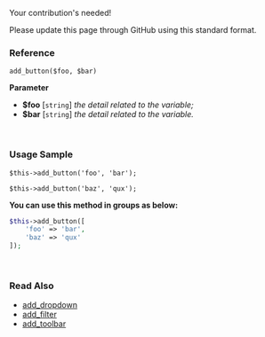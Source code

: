 Your contribution's needed!

Please update this page through GitHub using this standard format.

### Reference
`add_button($foo, $bar)`

**Parameter**
* **$foo** [`string`] *the detail related to the variable;*
* **$bar** [`string`] *the detail related to the variable.*

&nbsp;

### Usage Sample
`$this->add_button('foo', 'bar');`

`$this->add_button('baz', 'qux');`

**You can use this method in groups as below:**
```php
$this->add_button([
    'foo' => 'bar',
    'baz' => 'qux'
]);
```

&nbsp;

### Read Also
* [add_dropdown](./add_dropdown)
* [add_filter](./add_filter)
* [add_toolbar](./add_toolbar)
